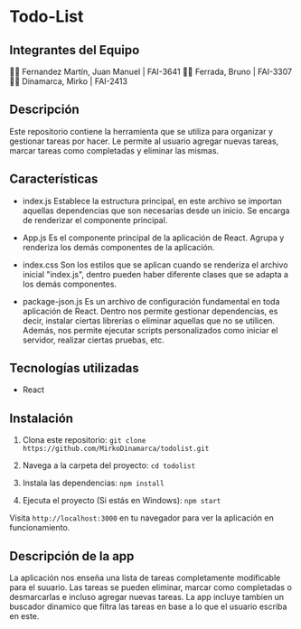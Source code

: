 # Todo-List

## Integrantes del Equipo

👨‍💻 Fernandez Martín, Juan Manuel | FAI-3641
👨‍💻 Ferrada, Bruno | FAI-3307
👨‍💻 Dinamarca, Mirko | FAI-2413

## Descripción

Este repositorio contiene la herramienta que se utiliza para organizar y gestionar tareas por hacer.
Le permite al usuario agregar nuevas tareas, marcar tareas como completadas y eliminar las mismas.

## Características

- index.js
Establece la estructura principal, en este archivo se importan aquellas dependencias que son necesarias desde un inicio.
Se encarga de renderizar el componente principal.

- App.js
Es el componente principal de la aplicación de React. Agrupa y renderiza los demás componentes de la aplicación.

- index.css
Son los estilos que se aplican cuando se renderiza el archivo inicial "index.js", dentro pueden haber diferente clases que se adapta
a los demás componentes.

- package-json.js
Es un archivo de configuración fundamental en toda aplicación de React. Dentro nos permite gestionar dependencias, es decir, instalar ciertas 
librerías o eliminar aquellas que no se utilicen. Además, nos permite ejecutar scripts personalizados como iniciar el servidor, realizar ciertas pruebas, etc.

## Tecnologías utilizadas

- React

## Instalación

1. Clona este repositorio:
   `git clone https://github.com/MirkoDinamarca/todolist.git`

2. Navega a la carpeta del proyecto:
   `cd todolist`

3. Instala las dependencias:
   `npm install` 

4. Ejecuta el proyecto (Si estás en Windows):
   `npm start`

Visita `http://localhost:3000` en tu navegador para ver la aplicación en funcionamiento.

## Descripción de la app
La aplicación nos enseña una lista de tareas completamente modificable para el suuario. Las tareas se pueden eliminar, marcar como completadas o desmarcarlas e incluso agregar nuevas tareas.
La app incluye tambien un buscador dinamico que filtra las tareas en base a lo que el usuario escriba en este.








